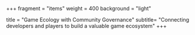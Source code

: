 +++
fragment = "items"
weight = 400
background = "light"

title = "Game Ecology with Community Governance"
subtitle= "Connecting developers and players to build a valuable game ecosystem"
+++


